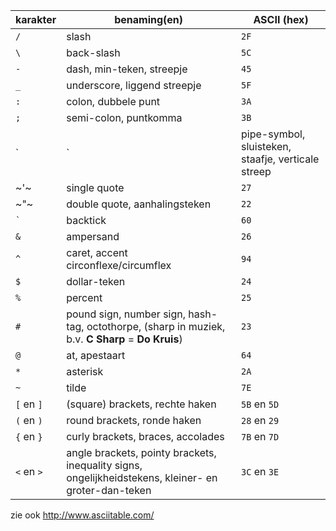 | karakter | benaming(en) | ASCII (hex) |
|---|---|---|
| `/` | slash | `2F` |
| `\` | back-slash | `5C` |
| `-` | dash, min-teken, streepje | `45` |
| `_` | underscore, liggend streepje | `5F` |
| `:` | colon, dubbele punt | `3A` |
| `;` | semi-colon, puntkomma | `3B` |
| `|` | pipe-symbol, sluisteken, staafje, verticale streep | `7C` |
| ~'~ | single quote | `27` |
| ~"~ | double quote, aanhalingsteken | `22` |
| `` ` `` | backtick | `60` |
| `&` | ampersand | `26` |
| `^` | caret, accent circonflexe/circumflex | `94` |
| `$` | dollar-teken | `24` |
| `%` | percent | `25` |
| `#` | pound sign, number sign, hash-tag, octothorpe, (sharp in muziek, b.v. **C Sharp** = **Do Kruis**) | `23` |
| `@` | at, apestaart | `64` |
| `*` | asterisk | `2A` |
| `~` | tilde | `7E` |
| `[` en `]` | (square) brackets, rechte haken | `5B` en `5D` |
| `(` en `)` | round brackets, ronde haken | `28` en `29` |
| `{` en `}` | curly brackets, braces, accolades | `7B` en `7D` |
| `<` en `>` | angle brackets, pointy brackets, inequality signs, ongelijkheidstekens, kleiner- en groter-dan-teken | `3C` en `3E` |

zie ook http://www.asciitable.com/
